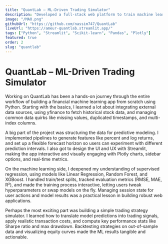 ```yaml
---
title: "QuantLab – ML-Driven Trading Simulator"
description: "Developed a full-stack web platform to train machine learning models on historical stock data and simulate trading strategies based on predicted returns. Integrated model selection (Linear Regression, Random Forest, XGBoost), hyperparameter tuning, and a custom backtest engine with Sharpe ratio and drawdown metrics."
image: "/MAO.png"
githubUrl: "https://github.com/nassim747/QuantLab"
liveUrl: "https://ameur-quantlab.streamlit.app/"
tags: ["Python", "Streamlit", "Scikit-learn", "Pandas", "Plotly"]
featured: true
order: 2
slug: "quantlab"
---
```


# QuantLab – ML-Driven Trading Simulator

Working on QuantLab has been a hands-on journey through the entire workflow of building a financial machine learning app from scratch using Python. Starting with the basics, I learned a lot about integrating external data sources, using yfinance to fetch historical stock data, and managing common data quirks like missing values, duplicated timestamps, and multi-index columns.

A big part of the project was structuring the data for predictive modeling. I implemented pipelines to generate features like percent and log returns, and set up a flexible forecast horizon so users can experiment with different prediction intervals. I also got to design the UI and UX with Streamlit, making the app interactive and visually engaging with Plotly charts, sidebar options, and real-time metrics.

On the machine learning side, I deepened my understanding of supervised regression, using models like Linear Regression, Random Forest, and XGBoost. I handled train/test splits, tracked evaluation metrics (RMSE, MAE, R²), and made the training process interactive, letting users tweak hyperparameters or swap models on the fly. Managing session state for user actions and model results was a practical lesson in building robust web applications.

Perhaps the most exciting part was building a simple trading strategy simulator. I learned how to translate model predictions into trading signals, apply realistic transaction costs, and compute key performance stats like Sharpe ratio and max drawdown. Backtesting strategies on out-of-sample data and visualizing equity curves made the ML results tangible and actionable.